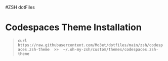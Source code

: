 #ZSH dotFiles

# Codespaces Theme Installation
> `curl https://raw.githubusercontent.com/Mo3et/dotfiles/main/zsh/codespaces.zsh-theme  >>  ~/.oh-my-zsh/custom/themes/codespaces.zsh-theme`
